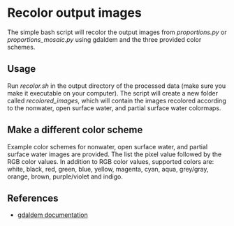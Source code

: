 # Recolor output images
The simple bash script will recolor the output images from *proportions.py* or *proportions_mosaic.py* using gdaldem and the three provided color schemes.

## Usage
Run *recolor.sh* in the output directory of the processed data (make sure you make it executable on your computer). The script will create a new folder called *recolored\_images*, which will contain the images recolored according to the nonwater, open surface water, and partial surface water colormaps.

## Make a different color scheme
Example color schemes for nonwater, open surface water, and partial surface water images are provided. The list the pixel value followed by the RGB color values. In addition to RGB color values, supported colors are: white, black, red, green, blue, yellow, magenta, cyan, aqua, grey/gray, orange, brown, purple/violet and indigo.

## References
- [gdaldem documentation](https://gdal.org/programs/gdaldem.html)
